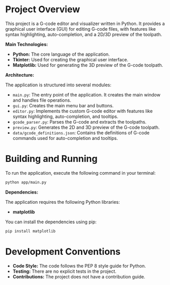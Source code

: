 # Project Overview

This project is a G-code editor and visualizer written in Python. It provides a graphical user interface (GUI) for editing G-code files, with features like syntax highlighting, auto-completion, and a 2D/3D preview of the toolpath.

**Main Technologies:**

*   **Python:** The core language of the application.
*   **Tkinter:** Used for creating the graphical user interface.
*   **Matplotlib:** Used for generating the 3D preview of the G-code toolpath.

**Architecture:**

The application is structured into several modules:

*   `main.py`: The entry point of the application. It creates the main window and handles file operations.
*   `gui.py`: Creates the main menu bar and buttons.
*   `editor.py`: Implements the custom G-code editor with features like syntax highlighting, auto-completion, and tooltips.
*   `gcode_parser.py`: Parses the G-code and extracts the toolpaths.
*   `preview.py`: Generates the 2D and 3D preview of the G-code toolpath.
*   `data/gcode_definitions.json`: Contains the definitions of G-code commands used for auto-completion and tooltips.

# Building and Running

To run the application, execute the following command in your terminal:

```bash
python app/main.py
```

**Dependencies:**

The application requires the following Python libraries:

*   **matplotlib**

You can install the dependencies using pip:

```bash
pip install matplotlib
```

# Development Conventions

*   **Code Style:** The code follows the PEP 8 style guide for Python.
*   **Testing:** There are no explicit tests in the project.
*   **Contributions:** The project does not have a contribution guide.
